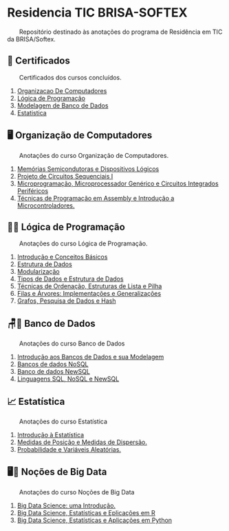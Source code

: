 # Residencia TIC BRISA-SOFTEX

&emsp;&emsp;Repositório destinado às anotações do programa de Residência em TIC da BRISA/Softex.

## 📜 Certificados

&emsp;&emsp;Certificados dos cursos concluídos.

1. [Organizacao De Computadores](Certificados/OrganizacaoDeComputadores.pdf)
1. [Lógica de Programação](Certificados/LogicaProgramacao.pdf)
1. [Modelagem de Banco de Dados](Certificados/BancoDeDados.pdf)
1. [Estatistica](Certificados/Estatistica.pdf)

## 🖥️ Organização de Computadores 

&emsp;&emsp;Anotações do curso Organização de Computadores. 

1. [Memórias Semicondutoras e Dispositivos Lógicos](OrganizacaoDeComputadores/MemoriasSemicondutorasDispositivosLogicos.md)
1. [Projeto de Circuitos Sequenciais I](OrganizacaoDeComputadores/Projeto%20de%20CircuitosSequenciais.md)
1. [Microprogramação, Microprocessador Genérico e Circuitos Integrados Periféricos](OrganizacaoDeComputadores/Microprograma%C3%A7%C3%A3oMicroprocessadorGenericoCircuitosIntegradosPerifericos.md)
1. [Técnicas de Programação em Assembly e Introdução a Microcontroladores.](OrganizacaoDeComputadores/Assembly.md)

## 🤔💡 Lógica de Programação

&emsp;&emsp;Anotações do curso Lógica de Programação.

1. [Introdução e Conceitos Básicos](LogicaProgramacao/IntroConceitosBasicosAlgoritmos.md)
1. [Estrutura de Dados](LogicaProgramacao/EstruturaDeDados.md)
1. [Modularização](LogicaProgramacao/Modularizacao.md)
1. [Tipos de Dados e Estrutura de Dados](LogicaProgramacao/TiposDadosEstruturaDeDados.md)
1. [Técnicas de Ordenação, Estruturas de Lista e Pilha](LogicaProgramacao/OrdenacaoEstruturasListaPilha.md)
1. [Filas e Árvores: Implementações e Generalizações ](LogicaProgramacao/FilasArvores.md)
1. [Grafos, Pesquisa de Dados e Hash](LogicaProgramacao/GrafosHash.md)

## 🪑🎲 Banco de Dados

&emsp;&emsp;Anotações do curso Banco de Dados

1. [Introdução aos Bancos de Dados e sua Modelagem](BancoDeDados/IntroducaoBancosDeDadosModelagem.md)
1. [Bancos de dados NoSQL](BancoDeDados/BancosDeDadosNoSQL.md)
1. [Banco de dados NewSQL](BancoDeDados/BancoDeDadosNewSQL.md)
1. [Linguagens SQL, NoSQL e NewSQL](BancoDeDados/LinguagensSQLeNoSQLeNewSQL.md)


## 📈 Estatística 

&emsp;&emsp;Anotações do curso Estatística

1. [Introdução à Estatística](Estatistica/Introducao.md)
1. [Medidas de Posição e Medidas de Dispersão.](Estatistica/MedidasDePosicaoDispersao.md)
1. [Probabilidade e Variáveis Aleatórias.](Estatistica/ProbabilidadeVariaveisAleatorias.md)


## 🖥️🎲 Noções de Big Data

&emsp;&emsp;Anotações do curso Noções de Big Data

1. [Big Data Science: uma Introdução.](BigData/Introducao.md)
1. [Big Data Science, Estatísticas e Eplicações em R](BigData/AplicacoesEmR.md)
1. [Big Data Science, Estatísticas e Aplicações em Python](BigData/AplicacoesEmPython.md)

<!-- ## Questionários

Afim de documentar os questionários abordados nesse conteúdo, bem como cada questão e sua respectiva resposta, foi desenvolvido uma legenda que para facilitar o entendimento dos leitores:

        Q_i - Questão com índice i (pois a ordem das questões pode ser diferente para cada participante)
        P - Pergunta
        R - Resposta

### Questionário I

- Q_i
    - P : 
    - R : Letra
- Q_i
    - P : 
    - R : Letra
- Q_i
    - P : 
    - R : Letra
- Q_i
    - P : 
    - R : Letra
- Q_i
    - P : 
    - R : Letra
- Q_i
    - P : 
    - R : Letra
- Q_i
    - P : 
    - R : Letra
- Q_i
    - P : 
    - R : Letra
- Q_i
    - P : 
    - R : Letra
- Q_i
    - P : 
    - R : Letra


### Questionário II

- Q_i
    - P : 
    - R : Letra
- Q_i
    - P : 
    - R : Letra
- Q_i
    - P : 
    - R : Letra
- Q_i
    - P : 
    - R : Letra
- Q_i
    - P : 
    - R : Letra
- Q_i
    - P : 
    - R : Letra
- Q_i
    - P : 
    - R : Letra
- Q_i
    - P : 
    - R : Letra
- Q_i
    - P : 
    - R : Letra
- Q_i
    - P : 
    - R : Letra -->